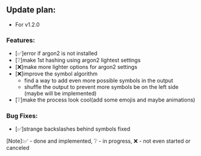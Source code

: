 ## Update plan:
* For v1.2.0

### Features:
* [✅]error if argon2 is not installed
* [❔]make 1st hashing using argon2 lightest settings
* [❌]make more lighter options for argon2 settings
* [❌]improve the symbol algorithm
	* find a way to add even more possible symbols in the output
	* shuffle the output to prevent more symbols be on the left side (maybe will be implemented)
* [❔]make the process look cool(add some emojis and maybe animations)

### Bug Fixes:
* [✅]strange backslashes behind symbols fixed

[Note]:✅ - done and implemented, ❔ - in progress, ❌ - not even started or canceled
